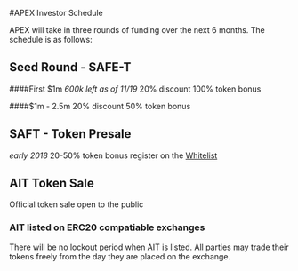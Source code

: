 
#APEX Investor Schedule

APEX will take in three rounds of funding over the next 6 months.  The schedule is as follows:

## Seed Round - SAFE-T
####First $1m 
_600k left as of 11/19_
20% discount
100% token bonus

####$1m - 2.5m
20% discount
50% token bonus

## SAFT - Token Presale
_early 2018_
20-50% token bonus
register on the [Whitelist](http://doapex.com/#/tokensale)

## AIT Token Sale
Official token sale open to the public
 
### AIT listed on ERC20 compatiable exchanges
There will be no lockout period when AIT is listed.  All parties may trade their tokens freely from the day they are placed on the exchange.
 
